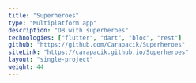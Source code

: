 ```yaml
---
title: "Superheroes"
type: "Multiplatform app"
description: "DB with superheroes"
technologies: ["flutter", "dart", "bloc", "rest"]
github: "https://github.com/Carapacik/Superheroes"
siteLink: "https://carapacik.github.io/Superheroes"
layout: "single-project"
weight: 44
---
```

